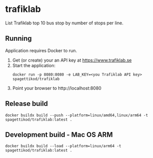 # trafiklab
List Trafiklab top 10 bus stop by number of stops per line.

## Running
Application requires Docker to run.

1. Get (or create) your an API key at https://www.trafiklab.se
2. Start the application:
    ```
    docker run -p 8080:8080 -e LAB_KEY=<you Trafiklab API key> spagettikod/trafiklab
    ```
3. Point your browser to http://localhost:8080

## Release build
```
docker buildx build --push --platform=linux/amd64,linux/arm64 -t spagettikod/trafiklab:latest .
```

## Development build - Mac OS ARM
```
docker buildx build --load --platform=linux/arm64 -t spagettikod/trafiklab:latest .
```
